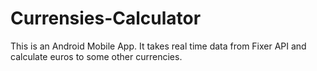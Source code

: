 # Currensies-Calculator

This is an Android Mobile App.
It takes real time data from Fixer API and calculate euros to some other currencies.

